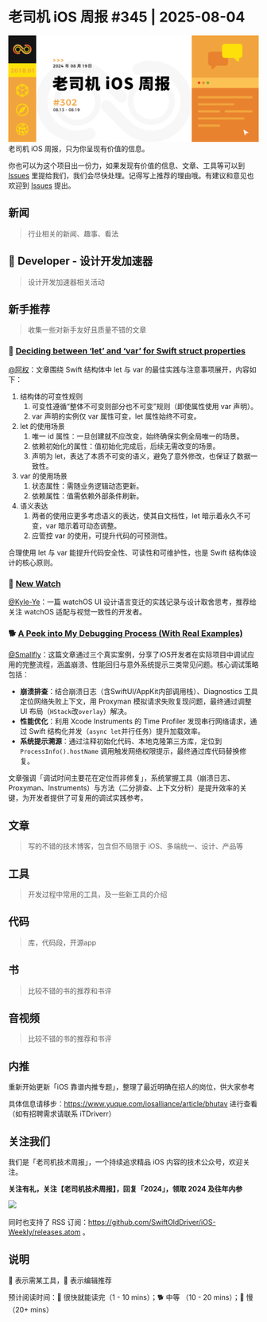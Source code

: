 # 老司机 iOS 周报 #345 | 2025-08-04

![ios-weekly](https://github.com/SwiftOldDriver/iOS-Weekly/blob/master/assets/weekly-header/302.jpg?raw=true)
老司机 iOS 周报，只为你呈现有价值的信息。

你也可以为这个项目出一份力，如果发现有价值的信息、文章、工具等可以到 [Issues](https://github.com/SwiftOldDriver/iOS-Weekly/issues) 里提给我们，我们会尽快处理。记得写上推荐的理由哦。有建议和意见也欢迎到 [Issues](https://github.com/SwiftOldDriver/iOS-Weekly/issues) 提出。

## 新闻

> 行业相关的新闻、趣事、看法

##  Developer - 设计开发加速器

> 设计开发加速器相关活动

## 新手推荐

> 收集一些对新手友好且质量不错的文章

### 🐎 [Deciding between ‘let’ and ‘var’ for Swift struct properties](https://www.swiftbysundell.com/articles/let-vs-var-for-swift-struct-properties/)

[@阿权](https://github.com/bqlin)：文章围绕 Swift 结构体中 let 与 var 的最佳实践与注意事项展开，内容如下：

1. 结构体的可变性规则
   1. 可变性遵循“整体不可变则部分也不可变”规则（即使属性使用 var 声明）。
   2. var 声明的实例仅 var 属性可变，let 属性始终不可变。
2. let 的使用场景
   1. 唯一 id 属性：一旦创建就不应改变，始终确保实例全局唯一的场景。
   2. 依赖初始化的属性：值初始化完成后，后续无需改变的场景。
   3. 声明为 let，表达了本质不可变的语义，避免了意外修改，也保证了数据一致性。
3. var 的使用场景
   1. 状态属性：需随业务逻辑动态更新。
   2. 依赖属性：值需依赖外部条件刷新。
4. 语义表达
   1. 两者的使用应更多考虑语义的表达，使其自文档性，let 暗示着永久不可变，var 暗示着可动态调整。
   1. 应管控 var 的使用，可提升代码的可预测性。

合理使用 let 与 var 能提升代码安全性、可读性和可维护性，也是 Swift 结构体设计的核心原则。

### 🐎 [New Watch](https://david-smith.org/blog/2025/07/22/new-watch/)  

[@Kyle-Ye](https://github.com/Kyle-Ye)：一篇 watchOS UI 设计语言变迁的实践记录与设计取舍思考，推荐给关注 watchOS 适配与视觉一致性的开发者。

### 🐕 [A Peek into My Debugging Process (With Real Examples)](https://www.polpiella.dev/how-i-fix-bugs-in-my-apps/)
[@Smallfly](https://github.com/iostalks)：这篇文章通过三个真实案例，分享了iOS开发者在实际项目中调试应用的完整流程，涵盖崩溃、性能回归与意外系统提示三类常见问题。核心调试策略包括：

- **崩溃排查**：结合崩溃日志（含SwiftUI/AppKit内部调用栈）、Diagnostics 工具定位网络失败上下文，用 Proxyman 模拟请求失败复现问题，最终通过调整 UI 布局（`HStack`改`overlay`）解决。
- **性能优化**：利用 Xcode Instruments 的 Time Profiler 发现串行网络请求，通过 Swift 结构化并发（`async let`并行任务）提升加载效率。
- **系统提示溯源**：通过注释初始化代码、本地克隆第三方库，定位到 `ProcessInfo().hostName` 调用触发网络权限提示，最终通过库代码替换修复。

文章强调「调试时间主要花在定位而非修复」，系统掌握工具（崩溃日志、Proxyman、Instruments）与方法（二分排查、上下文分析）是提升效率的关键，为开发者提供了可复用的调试实践参考。

## 文章

> 写的不错的技术博客，包含但不局限于 iOS、多端统一、设计、产品等

## 工具

> 开发过程中常用的工具，及一些新工具的介绍

## 代码

> 库，代码段，开源app

## 书

> 比较不错的书的推荐和书评

## 音视频

> 比较不错的书的推荐和书评

## 内推

重新开始更新「iOS 靠谱内推专题」，整理了最近明确在招人的岗位，供大家参考

具体信息请移步：https://www.yuque.com/iosalliance/article/bhutav 进行查看（如有招聘需求请联系 iTDriverr）

## 关注我们

我们是「老司机技术周报」，一个持续追求精品 iOS 内容的技术公众号，欢迎关注。

**关注有礼，关注【老司机技术周报】，回复「2024」，领取 2024 及往年内参**

![](https://github.com/SwiftOldDriver/iOS-Weekly/blob/master/assets/qrcode_for_wechat.jpg?raw=true)

同时也支持了 RSS 订阅：https://github.com/SwiftOldDriver/iOS-Weekly/releases.atom 。

## 说明

🚧 表示需某工具，🌟 表示编辑推荐

预计阅读时间：🐎 很快就能读完（1 - 10 mins）；🐕 中等 （10 - 20 mins）；🐢 慢（20+ mins）
